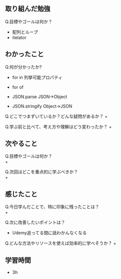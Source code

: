 
## 取り組んだ勉強
Q.目標やゴールは何か？  
+ 配列とループ
+ itelator


## わかったこと
Q.何が分かったか?  
+ for in 列挙可能プロパティ
	
+ for of 
+ JSON.parse JSON→Object
+ JSON.stringify  Object→JSON


Q.どこでつまずいているか？どんな疑問があるか？
+ 


Q.学ぶ前と比べて、考え方や理解はどう変わったか？
+ 


## 次やること
Q.目標やゴールは何か？  
+ 


Q.次回はどこを重点的に学ぶべきか？  
+ 


## 感じたこと
Q.今日学んだことで、特に印象に残ったことは？  
+ 


Q.次に改善したいポイントは？  
+ Udemy追ってる間に話わかんなくなる

Q.どんな方法やリソースを使えば効率的に学べそうか？
+ 


## 学習時間
+ 3h
